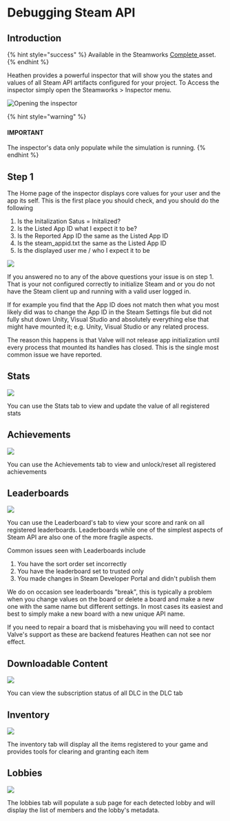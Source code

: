 # Debugging Steam API

## Introduction

{% hint style="success" %}
Available in the Steamworks [Complete ](https://assetstore.unity.com/packages/tools/utilities/ux-v2-complete-201905)asset.
{% endhint %}

Heathen provides a powerful inspector that will show you the states and values of all Steam API artifacts configured for your project. To Access the inspector simply open the Steamworks > Inspector menu.

![Opening the inspector](<../../../.gitbook/assets/image (20).png>)

{% hint style="warning" %}
#### IMPORTANT

The inspector's data only populate while the simulation is running.
{% endhint %}

## Step 1

The Home page of the inspector displays core values for your user and the app its self. This is the first place you should check, and you should do the following

1. Is the Initalization Satus = Initalized?
2. Is the Listed App ID what I expect it to be?
3. Is the Reported App ID the same as the Listed App ID
4. Is the steam\_appid.txt the same as the Listed App ID
5. Is the displayed user me / who I expect it to be

![](<../../../.gitbook/assets/image (151).png>)

If you answered no to any of the above questions your issue is on step 1. That is your not configured correctly to initialize Steam and or you do not have the Steam client up and running with a valid user logged in.

If for example you find that the App ID does not match then what you most likely did was to change the App ID in the Steam Settings file but did not fully shut down Unity, Visual Studio and absolutely everything else that might have mounted it; e.g. Unity, Visual Studio or any related process.

The reason this happens is that Valve will not release app initialization until every process that mounted its handles has closed. This is the single most common issue we have reported.

## Stats

![](<../../../.gitbook/assets/image (173) (1).png>)

You can use the Stats tab to view and update the value of all registered stats

## Achievements

![](<../../../.gitbook/assets/image (179).png>)

You can use the Achievements tab to view and unlock/reset all registered achievements

## Leaderboards

![](<../../../.gitbook/assets/image (170) (1) (1).png>)

You can use the Leaderboard's tab to view your score and rank on all registered leaderboards. Leaderboards while one of the simplest aspects of Steam API are also one of the more fragile aspects.

Common issues seen with Leaderboards include

1. You have the sort order set incorrectly
2. You have the leaderboard set to trusted only
3. You made changes in Steam Developer Portal and didn't publish them

We do on occasion see leaderboards "break", this is typically a problem when you change values on the board or delete a board and make a new one with the same name but different settings. In most cases its easiest and best to simply make a new board with a new unique API name.&#x20;

If you need to repair a board that is misbehaving you will need to contact Valve's support as these are backend features Heathen can not see nor effect.

## Downloadable Content

![](<../../../.gitbook/assets/image (181) (1).png>)

You can view the subscription status of all DLC in the DLC tab

## Inventory

![](<../../../.gitbook/assets/image (164) (1).png>)

The inventory tab will display all the items registered to your game and provides tools for clearing and granting each item

## Lobbies

![](<../../../.gitbook/assets/image (185).png>)

The lobbies tab will populate a sub page for each detected lobby and will display the list of members and the lobby's metadata.
